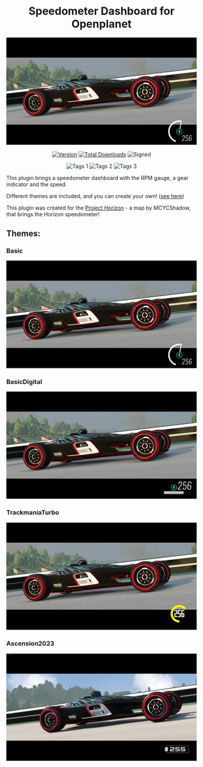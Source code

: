 <div align="center">

# Speedometer Dashboard for Openplanet

![Image](images/Basic.jpg)

[![Version](https://img.shields.io/badge/dynamic/json?color=pink&label=Latest%20Public%20Version&query=version&url=https%3A%2F%2Fopenplanet.dev%2Fapi%2Fplugin%2F207)](https://openplanet.dev/plugin/speedometer)
[![Total Downloads](https://img.shields.io/badge/dynamic/json?color=grey&label=Downloads&query=downloads&url=https%3A%2F%2Fopenplanet.dev%2Fapi%2Fplugin%2F207)](https://openplanet.dev/plugin/speedometer)
![Signed](https://img.shields.io/badge/dynamic/json?color=brightgreen&label=Signed&query=signed&url=https%3A%2F%2Fopenplanet.dev%2Fapi%2Fplugin%2F207)

![Tags 1](https://img.shields.io/badge/dynamic/json?color=darkgreen&label=Game&query=tags%5B0%5D.name&url=https%3A%2F%2Fopenplanet.dev%2Fapi%2Fplugin%2F207)
![Tags 2](https://img.shields.io/badge/dynamic/json?color=blue&label=Game&query=tags%5B1%5D.name&url=https%3A%2F%2Fopenplanet.dev%2Fapi%2Fplugin%2F207)
![Tags 3](https://img.shields.io/badge/dynamic/json?color=yellowgreen&label=Game&query=tags%5B2%5D.name&url=https%3A%2F%2Fopenplanet.dev%2Fapi%2Fplugin%2F207)

</div>

This plugin brings a speedometer dashboard with the RPM gauge, a gear indicator and the speed.

Different themes are included, and you can create your own! ([see here](src/Themes/README.md))

This plugin was created for the [Project Horizon](https://trackmania.exchange/s/tr/65123) - a map by MCYCShadow, that brings the Horizon speedometer!

## Themes:

### Basic

![Basic theme](images/Basic.jpg)

### BasicDigital

![BasicDigital theme](images/BasicDigital.jpg)

### TrackmaniaTurbo

![TrackmaniaTurbo theme](images/TrackmaniaTurbo.jpg)

### Ascension2023

![Ascension2023 theme](images/Ascension2023.jpg)
